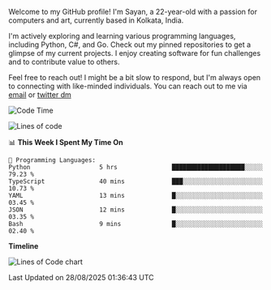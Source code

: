 Welcome to my GitHub profile! I'm Sayan, a 22-year-old with a passion for computers and art, currently based in Kolkata, India.

I'm actively exploring and learning various programming languages, including Python, C#, and Go. Check out my pinned repositories to get a glimpse of my current projects. I enjoy creating software for fun challenges and to contribute value to others.

Feel free to reach out! I might be a bit slow to respond, but I'm always open to connecting with like-minded individuals. You can reach out to me via [email](mailto:me@sayanbiswas.in) or [twitter dm](https://twitter.com/TheDankDel)

<!--START_SECTION:waka-->
![Code Time](http://img.shields.io/badge/Code%20Time-2%2C332%20hrs%2051%20mins-blue)

![Lines of code](https://img.shields.io/badge/From%20Hello%20World%20I%27ve%20Written-16.5%20million%20lines%20of%20code-blue)

📊 **This Week I Spent My Time On** 

```text
💬 Programming Languages: 
Python                   5 hrs               ████████████████████░░░░░   79.23 % 
TypeScript               40 mins             ███░░░░░░░░░░░░░░░░░░░░░░   10.73 % 
YAML                     13 mins             █░░░░░░░░░░░░░░░░░░░░░░░░   03.45 % 
JSON                     12 mins             █░░░░░░░░░░░░░░░░░░░░░░░░   03.35 % 
Bash                     9 mins              █░░░░░░░░░░░░░░░░░░░░░░░░   02.40 % 
```

**Timeline**

![Lines of Code chart](https://raw.githubusercontent.com/Dank-del/Dank-del/main/assets/bar_graph.png)


 Last Updated on 28/08/2025 01:36:43 UTC
<!--END_SECTION:waka-->
